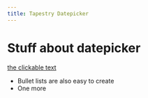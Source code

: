 ```yaml
---
title: Tapestry Datepicker
---
```


# Stuff about datepicker

[the clickable text](http://xlson.com/)

* Bullet lists are also easy to create
* One more
